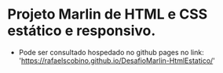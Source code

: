 # Projeto Marlin de HTML e CSS estático e responsivo.

  - Pode ser consultado hospedado no github pages no link: 'https://rafaelscobino.github.io/DesafioMarlin-HtmlEstatico/'
